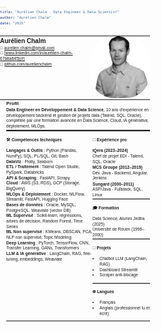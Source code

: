 ```yaml
---
title: "Aurélien Chalm - Data Engineer & Data Scientist"
author: "Aurélien Chalm"
date: "2025"
---
```


<style>
html, body {
  margin: 0;
  padding: 0;
  width: 210mm;
  font-family: sans-serif;
  font-size: 5pt;
  line-height: 1.3;
  overflow-x: hidden;
}

  @page {
    size: A4;
    margin: 1cm;
  }

  table, th, td {
    border: none;
    padding: 0;
    margin: 0;
  }

  img {
    max-width: 100%;
    height: auto;
  }

  h1, h2, h3 {
    margin-top: 0.1em;
    margin-bottom: 0.1em;
  }

  p {
    margin: 0.1em 0;
  }

  hr {
    border: none;
    border-top: 1px solid #ccc;
    margin: 0.1em 0;
  }
</style>

<table style="width: 100%; border-collapse: collapse; border: none;">
  <tr>
    <td style="vertical-align: top; width: 60%; border: none;">

<h2>Aurélien Chalm</h2>

📧 aurelien.chalm@gmail.com  
💼 [www.linkedin.com/in/aurélien-chalm-67b8a845](#)  
🐙 [github.com/aurelienchalm](https://github.com/aurelienchalm)  

  </td>
  <td style="vertical-align: top; text-align: left; width: 40%; border: none;">
    <img src="IMG_9418.jpeg" alt="Photo de profil" width="150" style="border-radius: 40%;">
  </td>
  </tr>
</table>
<div style="margin-left: 10px;">
  <h3>Profil</h3>
  <p><strong>Data Engineer en Développement & Data Science</strong>, 10 ans d'expérience en développement backend et gestion de projets data (Talend, SQL, Oracle), complétée par une formation avancée en Data Science, Cloud, IA générative, déploiement, MLOps.</p>
  <hr style="margin: 0;">
</div>

<div style="margin-left: 10px;">
<table style="border-collapse: collapse; width: 100%;">
  <tr>
    <td style="vertical-align: top; width: 60%;">

<h4>🛠 Compétences techniques</h4>

<p>
<strong>Langages & Outils</strong> : Python (Pandas, NumPy), SQL, PL/SQL, Git, Bash<br>
<strong>DataViz</strong> : Plotly, Seaborn<br>
<strong>ETL / Traitement</strong> : Talend Open Studio, PySpark, Databricks<br>
<strong>API & Scraping</strong> : FastAPI, Scrapy<br>
<strong>Cloud</strong> : AWS (S3, RDS), GCP (Storage, BigQuery)<br>
<strong>MLOps & Déploiement</strong> : Docker, MLFlow, Streamlit, FastAPI, Hugging Face<br>
<strong>Bases de données</strong> : Oracle, MySQL, PostgreSQL, Weaviate (vector DB)<br>
<strong>ML Supervisé</strong> : Scikit-learn, régressions, arbres de décision, Random Forest, Time Series<br>
<strong>ML Non supervisé</strong> : KMeans, DBSCAN, PCA, NLP non supervisé, Topic Modeling<br>
<strong>Deep Learning</strong> : PyTorch, TensorFlow, CNN, Transfer Learning, GANs, Transformers<br>
<strong>LLM & IA générative</strong> : LangChain, RAG, fine-tuning, embeddings, Weaviate
</p>

  </td>
  <td style="vertical-align: top; width: 40%;">

<h4>💼 Expérience pro</h4>
<p><strong>iQera (2023–2024)</strong><br>
Chef de projet EDI - Talend, SQL, Oracle</p>
<p><strong>MCS Groupe (2012–2019)</strong><br>
Dév. Java - Backend, Angular, Jenkins</p>
<p><strong>Sungard (2000–2011)</strong><br>
ASP/Java - Fullstack, SQL, Linux</p>
<hr>
<h4>🎓 Formation</h4>
<p>Data Science, Alumni Jedha (2025)<br>
Université de Rouen (1996–2000)</p>
<hr>
<h4>📁 Projets</h4>
<ul>
  <li>Chatbot LLM (LangChain, RAG)</li>
  <li>Dashboard Streamlit</li>
  <li>Scraper anti-blocage</li>
</ul>
<hr>
<h4>🌐 Langues</h4>
<ul>
  <li>Français</li>
  <li>Anglais (professionnel lu et écrit)</li>
</ul>

  </td>
  </tr>
</table>
</div>